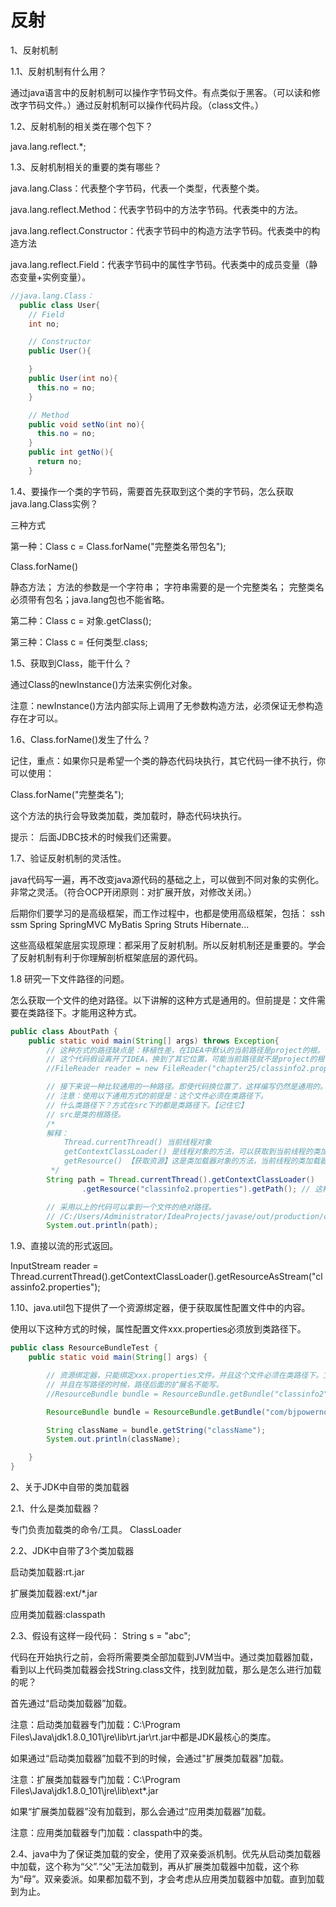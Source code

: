 # 反射

1、反射机制
	
1.1、反射机制有什么用？

通过java语言中的反射机制可以操作字节码文件。有点类似于黑客。（可以读和修改字节码文件。）通过反射机制可以操作代码片段。（class文件。）

1.2、反射机制的相关类在哪个包下？

java.lang.reflect.*;

1.3、反射机制相关的重要的类有哪些？

java.lang.Class：代表整个字节码，代表一个类型，代表整个类。

java.lang.reflect.Method：代表字节码中的方法字节码。代表类中的方法。

java.lang.reflect.Constructor：代表字节码中的构造方法字节码。代表类中的构造方法

java.lang.reflect.Field：代表字节码中的属性字节码。代表类中的成员变量（静态变量+实例变量）。
```java
//java.lang.Class：
  public class User{
    // Field
    int no;

    // Constructor
    public User(){

    }
    public User(int no){
      this.no = no;
    }

    // Method
    public void setNo(int no){
      this.no = no;
    }
    public int getNo(){
      return no;
    }
```
1.4、要操作一个类的字节码，需要首先获取到这个类的字节码，怎么获取java.lang.Class实例？

三种方式

第一种：Class c = Class.forName("完整类名带包名");

Class.forName()

静态方法；
方法的参数是一个字符串；
字符串需要的是一个完整类名；
完整类名必须带有包名；java.lang包也不能省略。

第二种：Class c = 对象.getClass();

第三种：Class c = 任何类型.class;

1.5、获取到Class，能干什么？

通过Class的newInstance()方法来实例化对象。

注意：newInstance()方法内部实际上调用了无参数构造方法，必须保证无参构造存在才可以。

1.6、Class.forName()发生了什么？

记住，重点：如果你只是希望一个类的静态代码块执行，其它代码一律不执行，你可以使用：

Class.forName("完整类名");

这个方法的执行会导致类加载，类加载时，静态代码块执行。

提示：
后面JDBC技术的时候我们还需要。

1.7、验证反射机制的灵活性。

java代码写一遍，再不改变java源代码的基础之上，可以做到不同对象的实例化。非常之灵活。（符合OCP开闭原则：对扩展开放，对修改关闭。）

后期你们要学习的是高级框架，而工作过程中，也都是使用高级框架，包括： ssh ssm  Spring SpringMVC MyBatis Spring Struts Hibernate...

这些高级框架底层实现原理：都采用了反射机制。所以反射机制还是重要的。学会了反射机制有利于你理解剖析框架底层的源代码。

1.8 研究一下文件路径的问题。

怎么获取一个文件的绝对路径。以下讲解的这种方式是通用的。但前提是：文件需要在类路径下。才能用这种方式。
```java
public class AboutPath {
    public static void main(String[] args) throws Exception{
        // 这种方式的路径缺点是：移植性差，在IDEA中默认的当前路径是project的根。
        // 这个代码假设离开了IDEA，换到了其它位置，可能当前路径就不是project的根了，这时这个路径就无效了。
        //FileReader reader = new FileReader("chapter25/classinfo2.properties");

        // 接下来说一种比较通用的一种路径。即使代码换位置了，这样编写仍然是通用的。
        // 注意：使用以下通用方式的前提是：这个文件必须在类路径下。
        // 什么类路径下？方式在src下的都是类路径下。【记住它】
        // src是类的根路径。
        /*
        解释：
            Thread.currentThread() 当前线程对象
            getContextClassLoader() 是线程对象的方法，可以获取到当前线程的类加载器对象。
            getResource() 【获取资源】这是类加载器对象的方法，当前线程的类加载器默认从类的根路径下加载资源。
         */
        String path = Thread.currentThread().getContextClassLoader()
                .getResource("classinfo2.properties").getPath(); // 这种方式获取文件绝对路径是通用的。

        // 采用以上的代码可以拿到一个文件的绝对路径。
        // /C:/Users/Administrator/IdeaProjects/javase/out/production/chapter25/classinfo2.properties
        System.out.println(path);
```
1.9、直接以流的形式返回。

InputStream reader = Thread.currentThread().getContextClassLoader().getResourceAsStream("classinfo2.properties");

1.10、java.util包下提供了一个资源绑定器，便于获取属性配置文件中的内容。

使用以下这种方式的时候，属性配置文件xxx.properties必须放到类路径下。

```java
public class ResourceBundleTest {
    public static void main(String[] args) {

        // 资源绑定器，只能绑定xxx.properties文件。并且这个文件必须在类路径下。文件扩展名也必须是properties
        // 并且在写路径的时候，路径后面的扩展名不能写。
        //ResourceBundle bundle = ResourceBundle.getBundle("classinfo2");

        ResourceBundle bundle = ResourceBundle.getBundle("com/bjpowernode/java/bean/db");

        String className = bundle.getString("className");
        System.out.println(className);

    }
}
```
2、关于JDK中自带的类加载器

2.1、什么是类加载器？

专门负责加载类的命令/工具。
ClassLoader

2.2、JDK中自带了3个类加载器

启动类加载器:rt.jar

扩展类加载器:ext/*.jar

应用类加载器:classpath

2.3、假设有这样一段代码：
String s = "abc";

代码在开始执行之前，会将所需要类全部加载到JVM当中。通过类加载器加载，看到以上代码类加载器会找String.class文件，找到就加载，那么是怎么进行加载的呢？

首先通过“启动类加载器”加载。

注意：启动类加载器专门加载：C:\Program Files\Java\jdk1.8.0_101\jre\lib\rt.jar\rt.jar中都是JDK最核心的类库。

如果通过“启动类加载器”加载不到的时候，会通过"扩展类加载器"加载。

注意：扩展类加载器专门加载：C:\Program Files\Java\jdk1.8.0_101\jre\lib\ext\*.jar


如果“扩展类加载器”没有加载到，那么会通过“应用类加载器”加载。

注意：应用类加载器专门加载：classpath中的类。

2.4、java中为了保证类加载的安全，使用了双亲委派机制。优先从启动类加载器中加载，这个称为“父”.“父”无法加载到，再从扩展类加载器中加载，这个称为“母”。双亲委派。如果都加载不到，才会考虑从应用类加载器中加载。直到加载到为止。

